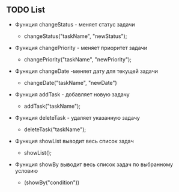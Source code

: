 ## TODO List

* Функция changeStatus - меняет статус задачи
  - changeStatus("taskName", "newStatus");


* Функция changePriority - меняет приоритет задачи
  - changePriority("taskName", "newPriority");


* Функция changeDate -меняет дату для текущей задачи 
    - changeDate("taskName", "newDate")


* Функция addTask - добавляет новую задачу
    - addTask("taskName");
  

* Функция deleteTask - удаляет указанную задачу
    - deleteTask("taskName");
  

* Функция showList выводит весь список задач
    - showList();


* Функция showBy выводит весь список задач по выбранному условию
  - (showBy("condition"))


